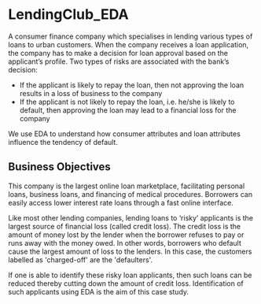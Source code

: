 # LendingClub_EDA

A consumer finance company which specialises in lending various types of loans to urban customers. When the company receives a loan application, the company has to make a decision for loan approval based on the applicant’s profile. Two types of risks are associated with the bank’s decision:
- If the applicant is likely to repay the loan, then not approving the loan results in a loss of business to the company
- If the applicant is not likely to repay the loan, i.e. he/she is likely to default, then approving the loan may lead to a financial loss for the company

We use EDA to understand how consumer attributes and loan attributes influence the tendency of default.

## Business Objectives

This company is the largest online loan marketplace, facilitating personal loans, business loans, and financing of medical procedures. Borrowers can easily access lower interest rate loans through a fast online interface. 

 Like most other lending companies, lending loans to ‘risky’ applicants is the largest source of financial loss (called credit loss). The credit loss is the amount of money lost by the lender when the borrower refuses to pay or runs away with the money owed. In other words, borrowers who default cause the largest amount of loss to the lenders. In this case, the customers labelled as 'charged-off' are the 'defaulters'. 

 If one is able to identify these risky loan applicants, then such loans can be reduced thereby cutting down the amount of credit loss. Identification of such applicants using EDA is the aim of this case study.

 

